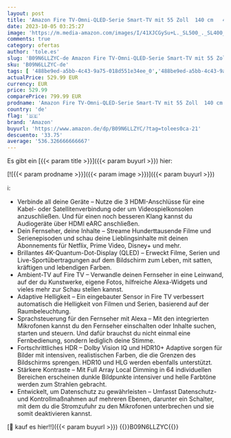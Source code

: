 ```yaml
---
layout: post
title: 'Amazon Fire TV-Omni-QLED-Serie Smart-TV mit 55 Zoll  140 cm   4K UHD  lokales Dimmen  Sprachsteuerung mit Alexa'
date: 2023-10-05 03:25:27
image: 'https://m.media-amazon.com/images/I/41XJCGySu+L._SL500_._SL400_.jpg'
comments: true
category: ofertas
author: 'tole.es'
slug: 'B09N6LLZYC-de Amazon Fire TV-Omni-QLED-Serie Smart-TV mit 55 Zoll 140 cm...'
sku: 'B09N6LLZYC-de'
tags: [ '488be9ed-a5bb-4c43-9a75-018d551e34ee_0','488be9ed-a5bb-4c43-9a75-018d551e34ee_1901','663e9ebf-f22c-46a9-8f5d-f1ccf3d521b8_0','663e9ebf-f22c-46a9-8f5d-f1ccf3d521b8_801','Amazon-Geräte','Amazon-Geräte & Zubehör','Arborist Merchandising Root','Der Sparfuchs','Elektronik & Foto','Fernseher','Fernseher & Heimkino','Fire TV','Fire TV50/55-Omni-QLED-Serie','Self Service','Smart-TVs','Special Features Stores','amazon','🇩🇪', ]
actualPrice: 529.99 EUR
currency: EUR
price: 529.99
comparePrice: 799.99 EUR
prodname: 'Amazon Fire TV-Omni-QLED-Serie Smart-TV mit 55 Zoll  140 cm   4K UHD  lokales Dimmen  Sprachsteuerung mit Alexa'
country: 'de'
flag: '🇩🇪'
brand: 'Amazon'
buyurl: 'https://www.amazon.de/dp/B09N6LLZYC/?tag=tolees0ca-21'
descuento: '33.75'
average: '536.326666666667'
---
```


Es gibt ein [{{< param title >}}]({{< param buyurl >}}) hier:

[![{{< param prodname >}}]({{< param image >}})]({{< param buyurl >}})

ℹ️:

- Verbinde all deine Geräte – Nutze die 3 HDMI-Anschlüsse für eine Kabel- oder Satellitenverbindung oder um Videospielkonsolen anzuschließen. Und für einen noch besseren Klang kannst du Audiogeräte über HDMI eARC anschließen.
- Dein Fernseher, deine Inhalte – Streame Hunderttausende Filme und Serienepisoden und schau deine Lieblingsinhalte mit deinen Abonnements für Netflix, Prime Video, Disney+ und mehr.
- Brillantes 4K-Quantum-Dot-Display (QLED) – Erweckt Filme, Serien und Live-Sportübertragungen auf dem Bildschirm zum Leben, mit satten, kräftigen und lebendigen Farben.
- Ambient-TV auf Fire TV – Verwandle deinen Fernseher in eine Leinwand, auf der du Kunstwerke, eigene Fotos, hilfreiche Alexa-Widgets und vieles mehr zur Schau stellen kannst.
- Adaptive Helligkeit – Ein eingebauter Sensor in Fire TV verbessert automatisch die Helligkeit von Filmen und Serien, basierend auf der Raumbeleuchtung.
- Sprachsteuerung für den Fernseher mit Alexa – Mit den integrierten Mikrofonen kannst du den Fernseher einschalten oder Inhalte suchen, starten und steuern. Und dafür brauchst du nicht einmal eine Fernbedienung, sondern lediglich deine Stimme.
- Fortschrittliches HDR – Dolby Vision IQ und HDR10+ Adaptive sorgen für Bilder mit intensiven, realistischen Farben, die die Grenzen des Bildschirms sprengen. HDR10 und HLG werden ebenfalls unterstützt.
- Stärkere Kontraste – Mit Full Array Local Dimming in 64 individuellen Bereichen erscheinen dunkle Bildpunkte intensiver und helle Farbtöne werden zum Strahlen gebracht.
- Entwickelt, um Datenschutz zu gewährleisten – Umfasst Datenschutz- und Kontrollmaßnahmen auf mehreren Ebenen, darunter ein Schalter, mit dem du die Stromzufuhr zu den Mikrofonen unterbrechen und sie somit deaktivieren kannst.

[🛒 kauf es hier!!]({{< param buyurl >}})
{{<world>}}B09N6LLZYC{{</world>}}
